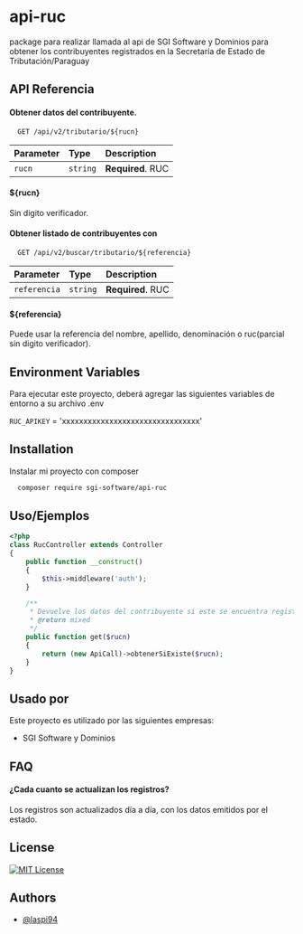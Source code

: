 # api-ruc

package para realizar llamada al api de SGI Software y Dominios para obtener los contribuyentes registrados en la Secretaría de Estado de Tributación/Paraguay

## API Referencia

#### Obtener datos del contribuyente.

```http
  GET /api/v2/tributario/${rucn}
```

| Parameter | Type     | Description                |
| :-------- | :------- | :------------------------- |
| `rucn` | `string` | **Required**. RUC |

#### ${rucn}

Sin digito verificador.

#### Obtener listado de contribuyentes con 

```http
  GET /api/v2/buscar/tributario/${referencia}
```

| Parameter | Type     | Description                       |
| :-------- | :------- | :-------------------------------- |
| `referencia` | `string` | **Required**. RUC |

#### ${referencia}

Puede usar la referencia del nombre, apellido, denominación o ruc(parcial sin digito verificador).


## Environment Variables

Para ejecutar este proyecto, deberá agregar las siguientes variables de entorno a su archivo .env

`RUC_APIKEY` = 'xxxxxxxxxxxxxxxxxxxxxxxxxxxxxxxx'


## Installation

Instalar mi proyecto con composer

```bash
  composer require sgi-software/api-ruc
```
    
## Uso/Ejemplos

```php
<?php
class RucController extends Controller
{
    public function __construct()
    {
        $this->middleware('auth');
    }

    /**
     * Devuelve los datos del contribuyente si este se encuentra registrado en la SET.
     * @return mixed
     */
    public function get($rucn)
    {
        return (new ApiCall)->obtenerSiExiste($rucn);
    }
}
```
## Usado por

Este proyecto es utilizado por las siguientes empresas:

- SGI Software y Dominios

## FAQ

#### ¿Cada cuanto se actualizan los registros?

Los registros son actualizados día a día, con los datos emitidos por el estado.

## License

[![MIT License](https://img.shields.io/badge/License-MIT-green.svg)](https://choosealicense.com/licenses/mit/)
## Authors

- [@laspi94](https://www.github.com/laspi94)